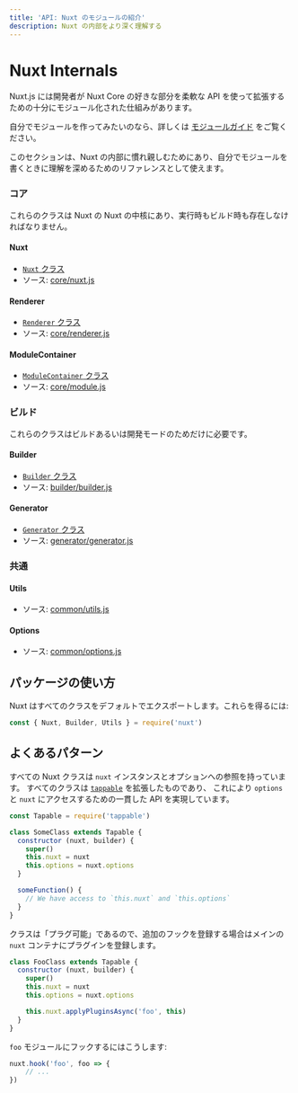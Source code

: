 ```yaml
---
title: 'API: Nuxt のモジュールの紹介'
description: Nuxt の内部をより深く理解する
---
```


# Nuxt Internals

Nuxt.js には開発者が Nuxt Core の好きな部分を柔軟な API を使って拡張するための十分にモジュール化された仕組みがあります。

自分でモジュールを作ってみたいのなら、詳しくは [モジュールガイド](/guide/modules) をご覧ください。

このセクションは、Nuxt の内部に慣れ親しむためにあり、自分でモジュールを書くときに理解を深めるためのリファレンスとして使えます。

### コア

これらのクラスは Nuxt の Nuxt の中核にあり、実行時もビルド時も存在しなければなりません。

#### Nuxt

- [`Nuxt` クラス](/api/internals-nuxt)
- ソース: [core/nuxt.js](https://github.com/nuxt/nuxt.js/blob/dev/lib/core/nuxt.js)

#### Renderer

- [`Renderer` クラス](/api/internals-renderer)
- ソース: [core/renderer.js](https://github.com/nuxt/nuxt.js/blob/dev/lib/core/renderer.js)

#### ModuleContainer

- [`ModuleContainer` クラス](/api/internals-module-container)
- ソース: [core/module.js](https://github.com/nuxt/nuxt.js/blob/dev/lib/core/module.js)

### ビルド

これらのクラスはビルドあるいは開発モードのためだけに必要です。

#### Builder

- [`Builder` クラス](/api/internals-builder)
- ソース: [builder/builder.js](https://github.com/nuxt/nuxt.js/blob/dev/lib/builder/builder.js)

#### Generator

- [`Generator` クラス](/api/internals-generator)
- ソース: [generator/generator.js](https://github.com/nuxt/nuxt.js/blob/dev/lib/builder/generator.js)

### 共通

#### Utils

- ソース: [common/utils.js](https://github.com/nuxt/nuxt.js/blob/dev/lib/common/utils.js)

#### Options

- ソース: [common/options.js](https://github.com/nuxt/nuxt.js/blob/dev/lib/common/options.js)

## パッケージの使い方

Nuxt はすべてのクラスをデフォルトでエクスポートします。これらを得るには:

```js
const { Nuxt, Builder, Utils } = require('nuxt')
```

## よくあるパターン

すべての Nuxt クラスは `nuxt` インスタンスとオプションへの参照を持っています。
すべてのクラスは [`tappable`](https://github.com/nuxt/tappable) を拡張したものであり、
これにより `options` と `nuxt` にアクセスするための一貫した API を実現しています。

```js
const Tapable = require('tappable')

class SomeClass extends Tapable {
  constructor (nuxt, builder) {
    super()
    this.nuxt = nuxt
    this.options = nuxt.options
  }

  someFunction() {
    // We have access to `this.nuxt` and `this.options`
  }
}
```

クラスは「プラグ可能」であるので、追加のフックを登録する場合はメインの `nuxt` コンテナにプラグインを登録します。

```js
class FooClass extends Tapable {
  constructor (nuxt, builder) {
    super()
    this.nuxt = nuxt
    this.options = nuxt.options

    this.nuxt.applyPluginsAsync('foo', this)
  }
}
```

`foo` モジュールにフックするにはこうします:

```js
nuxt.hook('foo', foo => {
    // ...
})
```
